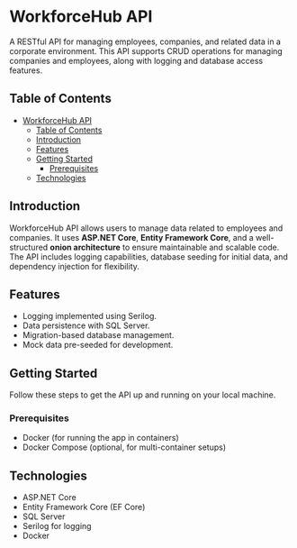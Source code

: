 # WorkforceHub API
A RESTful API for managing employees, companies, and related data in a corporate environment. This API supports CRUD operations for managing companies and employees, along with logging and database access features.

## Table of Contents

- [WorkforceHub API](#workforcehub-api)
  - [Table of Contents](#table-of-contents)
  - [Introduction](#introduction)
  - [Features](#features)
  - [Getting Started](#getting-started)
    - [Prerequisites](#prerequisites)
  - [Technologies](#technologies)

## Introduction

WorkforceHub API allows users to manage data related to employees and companies. It uses **ASP.NET Core**, **Entity Framework Core**, and a well-structured **onion architecture** to ensure maintainable and scalable code. The API includes logging capabilities, database seeding for initial data, and dependency injection for flexibility.

## Features

- Logging implemented using Serilog.
- Data persistence with SQL Server.
- Migration-based database management.
- Mock data pre-seeded for development.

## Getting Started

Follow these steps to get the API up and running on your local machine.

### Prerequisites

- Docker (for running the app in containers)
- Docker Compose (optional, for multi-container setups)

## Technologies

- ASP.NET Core
- Entity Framework Core (EF Core)
- SQL Server
- Serilog for logging
- Docker
